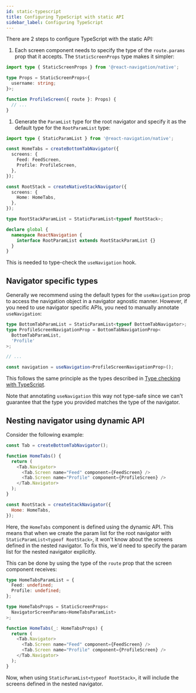 ```yaml
---
id: static-typescript
title: Configuring TypeScript with static API
sidebar_label: Configuring TypeScript
---
```


There are 2 steps to configure TypeScript with the static API:

1. Each screen component needs to specify the type of the `route.params` prop that it accepts. The `StaticScreenProps` type makes it simpler:

```ts
import type { StaticScreenProps } from '@react-navigation/native';

type Props = StaticScreenProps<{
  username: string;
}>;

function ProfileScreen({ route }: Props) {
  // ...
}
```

1. Generate the `ParamList` type for the root navigator and specify it as the default type for the `RootParamList` type:

```ts
import type { StaticParamList } from '@react-navigation/native';

const HomeTabs = createBottomTabNavigator({
  screens: {
    Feed: FeedScreen,
    Profile: ProfileScreen,
  },
});

const RootStack = createNativeStackNavigator({
  screens: {
    Home: HomeTabs,
  },
});

type RootStackParamList = StaticParamList<typeof RootStack>;

declare global {
  namespace ReactNavigation {
    interface RootParamList extends RootStackParamList {}
  }
}
```

This is needed to type-check the `useNavigation` hook.

## Navigator specific types

Generally we recommend using the default types for the `useNavigation` prop to access the navigation object in a navigator agnostic manner. However, if you need to use navigator specific APIs, you need to manually annotate `useNavigation`:

```ts
type BottomTabParamList = StaticParamList<typeof BottomTabNavigator>;
type ProfileScreenNavigationProp = BottomTabNavigationProp<
  BottomTabParamList,
  'Profile'
>;

// ...

const navigation = useNavigation<ProfileScreenNavigationProp>();
```

This follows the same principle as the types described in [Type checking with TypeScript](typescript.md).

Note that annotating `useNavigation` this way not type-safe since we can't guarantee that the type you provided matches the type of the navigator.

## Nesting navigator using dynamic API

Consider the following example:

```js
const Tab = createBottomTabNavigator();

function HomeTabs() {
  return (
    <Tab.Navigator>
      <Tab.Screen name="Feed" component={FeedScreen} />
      <Tab.Screen name="Profile" component={ProfileScreen} />
    </Tab.Navigator>
  );
}

const RootStack = createStackNavigator({
  Home: HomeTabs,
});
```

Here, the `HomeTabs` component is defined using the dynamic API. This means that when we create the param list for the root navigator with `StaticParamList<typeof RootStack>`, it won't know about the screens defined in the nested navigator. To fix this, we'd need to specify the param list for the nested navigator explicitly.

This can be done by using the type of the `route` prop that the screen component receives:

```ts
type HomeTabsParamList = {
  Feed: undefined;
  Profile: undefined;
};

type HomeTabsProps = StaticScreenProps<
  NavigatorScreenParams<HomeTabsParamList>
>;

function HomeTabs(_: HomeTabsProps) {
  return (
    <Tab.Navigator>
      <Tab.Screen name="Feed" component={FeedScreen} />
      <Tab.Screen name="Profile" component={ProfileScreen} />
    </Tab.Navigator>
  );
}
```

Now, when using `StaticParamList<typeof RootStack>`, it will include the screens defined in the nested navigator.
